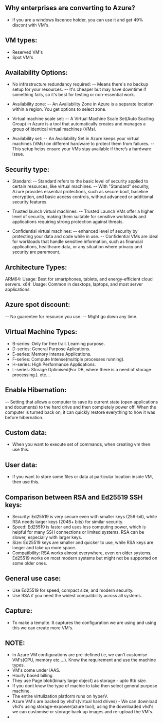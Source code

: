 Why enterprises are converting to Azure?
--
* If you are a windows liscence holder, you can use it and get 49% discont with VM's.

VM types:
--
* Reserved VM's
* Spot VM's

Availability Options:
--
* No infrastructure redundancy required: 
-- Means there's no backup setup for your resources. 
-- It's cheaper but may have downtime if something fails, so it's best for testing or non-essential work.

* Availability zone: 
-- An Availability Zone in Azure is a separate location within a region. You get options to select zone.

* Virtual machine scale set:
-- A Virtual Machine Scale Set(Auto Scalling Group) in Azure is a tool that automatically creates and manages a group of identical virtual machines (VMs). 

* Availability set:
-- An Availability Set in Azure keeps your virtual machines (VMs) on different hardware to protect them from failures.
-- This setup helps ensure your VMs stay available if there’s a hardware issue.

Security type: 
--
* Standard:
-- Standard refers to the basic level of security applied to certain resources, like virtual machines.
-- With "Standard" security, Azure provides essential protections, such as secure boot, baseline encryption, and basic access controls, without advanced or additional security features.

* Trusted launch virtual machines:
-- Trusted Launch VMs offer a higher level of security, making them suitable for sensitive workloads and applications requiring strong protection against threats.

* Confidential virtual machines:
-- enhanced level of security by protecting your data and code while in use.
-- Confidential VMs are ideal for workloads that handle sensitive information, such as financial applications, healthcare data, or any situation where privacy and security are paramount.

Architecture Types:
--
ARM64:
Usage: Best for smartphones, tablets, and energy-efficient cloud servers.
x64:
Usage: Common in desktops, laptops, and most server applications.


Azure spot discount:
--
-- No guarentee for resource you use.
-- Might go down any time.

Virtual Machine Types:
--
* B-series: Only for free trail. Learning purpose.
* D-series: General Purpose Aplications.
* E-series: Memory Intense Applications.
* F-series: Compute Intense(multiple processes running).
* H-series: High Performance Applications.
* L-series: Storage Optimised(For DB, where there is a need of storage processing.).
etc...

Enable Hibernation: 
--
-- Setting that allows a computer to save its current state (open applications and documents) to the hard drive and then completely power off. When the computer is turned back on, it can quickly restore everything to how it was before hibernation.

Custom data:
--
* When you want to execute set of commands, when creating vm then use this.

User data:
--
* If you want to store some files or data at particular location inside VM, then use this.

Comparison between RSA and Ed25519 SSH keys:
--
* Security: Ed25519 is very secure even with smaller keys (256-bit), while RSA needs larger keys (2048+ bits) for similar security.
* Speed: Ed25519 is faster and uses less computing power, which is helpful for many SSH connections or limited systems. RSA can be slower, especially with larger keys.
* Size: Ed25519 keys are smaller and quicker to use, while RSA keys are longer and take up more space.
* Compatibility: RSA works almost everywhere, even on older systems. Ed25519 works on most modern systems but might not be supported on some older ones.

General use case:
--
* Use Ed25519 for speed, compact size, and modern security.
* Use RSA if you need the widest compatibility across all systems.

Capture:
--
* To make a templte. It captures the configuration we are using and using this we can create more VM's.

NOTE:
--
* In Azure VM configurations are pre-defined i.e, we can't customise VM's(CPU, memory etc....). Know the requirement and use the machine types.
* VM's come under IAAS.
* Hourly based billing.
* They use Page blob(binary large object) as storage - upto 8tb size.
* If you dont know the type of machie to take then select general purpose machine.
* The entire virtulization platform runs on hyperV.
* Azure VM's are backed by vhd's(virtual hard drives) - We can download vhd's using storage-expower(azure tool), using the downloaded vhd's we can customise or storage back up images and re-upload the VM's.
* 
